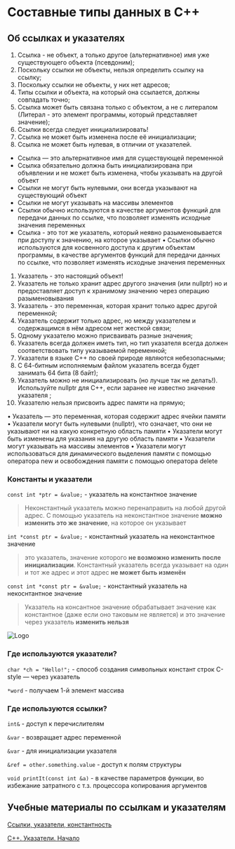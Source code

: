 # Составные типы данных в C++

## Об ссылках и указателях

1. Ссылка - не объект, а только другое (альтернативное) имя уже существующего объекта (псевдоним);
1. Поскольку ссылки не объекты, нельзя определить ссылку на ссылку;
1. Поскольку ссылки не объекты, у них нет адресов;
1. Типы ссылки и объекта, на который она ссылается, должны совпадать точно;
1. Ссылка может быть связана только с объектом, а не с литералом (Литерал - это элемент программы, который представляет значение);
1. Ссылки всегда следует инициализировать!
1. Ссылка не может быть изменена после её инициализации;
1. Ссылка не может быть нулевая, в отличии от указателей.

- Ссылка — это альтернативное имя для существующей переменной
- Ссылка обязательно должна быть инициализирована при объявлении и не может быть изменена, чтобы указывать на другой объект
- Ссылки не могут быть нулевыми, они всегда указывают на существующий объект
- Ссылки не могут указывать на массивы элементов
- Ссылки обычно используются в качестве аргументов функций для передачи данных по ссылке, что позволяет изменять исходные значения переменных
- Ссылка - это тот же указатель, который неявно разыменовывается при доступу к значению, на которое указывает
• Ссылки обычно используются для косвенного доступа к другим объектам программы, в качестве аргументов функций для передачи данных по ссылке, что позволяет изменять исходные значения переменных

1. Указатель - это настоящий объект!
1. Указатель не только хранит адрес другого значения (или nullptr) но и предоставляет доступ к хранимому значению через операцию разыменовывания
1. Указатель - это переменная, которая хранит только адрес другой переменной;
1. Указатель содержит только адрес, но между указателем и содержащимся в нём адресом нет жесткой связи;
1. Одному указателю можно присваивать разные значения;
1. Указатель всегда должен иметь тип, но тип указателя всегда должен соответствовать типу указываемой переменной;
1. Указатели в языке C++ по своей природе являются небезопасными;
1. С 64-битным исполняемым файлом указатель всегда будет занимать 64 бита (8 байт);
1. Указатель можно не инициализировать (но лучше так не делать!). Используйте nullptr для C++, если заранее не известно значение указателя ;
1. Указателю нельзя присвоить адрес памяти на прямую;

• Указатель — это переменная, которая содержит адрес ячейки памяти
• Указатели могут быть нулевыми (nullptr), что означает, что они не указывают ни на какую конкретную область памяти
• Указатели могут быть изменены для указания на другую область памяти
• Указатели могут указывать на массивы элементов
• Указатели могут использоваться для динамического выделения памяти с помощью оператора new и освобождения памяти с помощью оператора delete

### Константы и указатели

```const int *ptr = &value;``` - указатель на константное значение
> Неконстантный указатель можно перенаправить на любой другой адрес. С помощью указатель на неконстантное значение **можно изменить это же значение**, на которое он указывает

```int *const ptr = &value;``` - константный указатель на неконстантное значение
> это указатель, значение которого **не возможно изменить после инициализации**. Константный указатель всегда указывает на один и тот же адрес и этот адрес **не может быть изменён**

```const int *const ptr = &value;``` - константный указатель на некоснтантное значение

> Указатель на консантное значение обрабатывает значение как константное (даже если оно таковым не является) и это значение через указатель **изменить нельзя**

![Logo](constRef.png)

### Где используются указатели?

```char *ch = "Hello!";``` - способ создания символьных констант строк C-style — через указатель

```*word``` - получаем 1-й элемент массива

### Где используются ссылки?

```int&``` - доступ к перечислителям

```&var``` - возвращает адрес переменной

```&var``` - для инициализации указателя

```&ref = other.something.value``` - доступ к полям структуры

```void printIt(const int &a)``` - в качестве параметров функции, во избежание затратного с т.з. процессора копирования аргументов

## Учебные материалы по ссылкам и указателям

[Ссылки, указатели, константность](https://education.yandex.ru/handbook/cpp/article/references-pointers-const)

[С++. Указатели. Начало](https://www.youtube.com/watch?v=V8DGrIXlS4I)